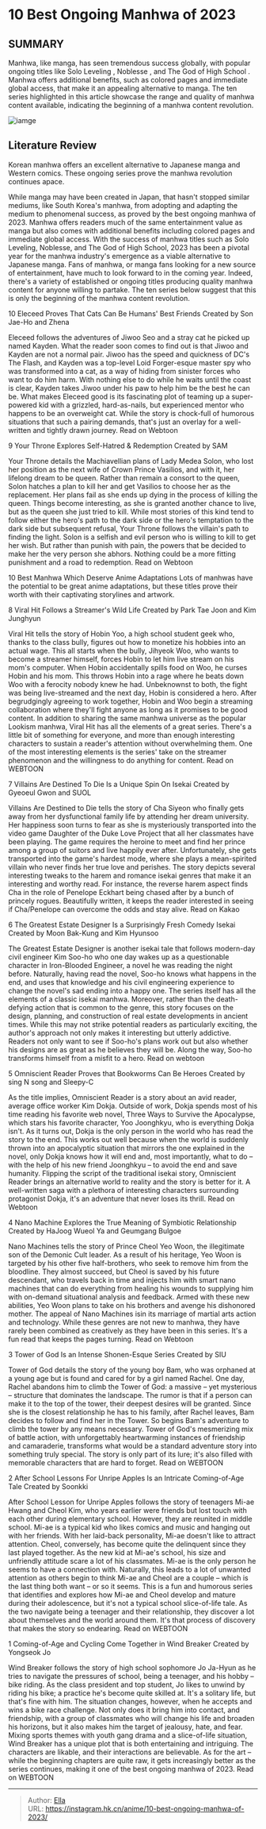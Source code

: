 # 10 Best Ongoing Manhwa of 2023


## SUMMARY 


 Manhwa, like manga, has seen tremendous success globally, with popular ongoing titles like 
Solo Leveling
, 
Noblesse
, and 
The God of High School
. 
 Manhwa offers additional benefits, such as colored pages and immediate global access, that make it an appealing alternative to manga. 
 The ten series highlighted in this article showcase the range and quality of manhwa content available, indicating the beginning of a manhwa content revolution. 

![iamge](https://static1.srcdn.com/wordpress/wp-content/uploads/2023/12/work-28.jpg)

## Literature Review

Korean manhwa offers an excellent alternative to Japanese manga and Western comics. These ongoing series prove the manhwa revolution continues apace.




While manga may have been created in Japan, that hasn&#39;t stopped similar mediums, like South Korea&#39;s manhwa, from adopting and adapting the medium to phenomenal success, as proved by the best ongoing manhwa of 2023. Manhwa offers readers much of the same entertainment value as manga but also comes with additional benefits including colored pages and immediate global access.
With the success of manhwa titles such as Solo Leveling, Noblesse, and The God of High School, 2023 has been a pivotal year for the manhwa industry&#39;s emergence as a viable alternative to Japanese manga. Fans of manhwa, or manga fans looking for a new source of entertainment, have much to look forward to in the coming year. Indeed, there&#39;s a variety of established or ongoing titles producing quality manhwa content for anyone willing to partake. The ten series below suggest that this is only the beginning of the manhwa content revolution.









 








 10  Eleceed Proves That Cats Can Be Humans&#39; Best Friends 
Created by Son Jae-Ho and Zhena


 







Eleceed follows the adventures of Jiwoo Seo and a stray cat he picked up named Kayden. What the reader soon comes to find out is that Jiwoo and Kayden are not a normal pair. Jiwoo has the speed and quickness of DC&#39;s The Flash, and Kayden was a top-level Loid Forger-esque master spy who was transformed into a cat, as a way of hiding from sinister forces who want to do him harm. With nothing else to do while he waits until the coast is clear, Kayden takes Jiwoo under his paw to help him be the best he can be.
What makes Eleceed good is its fascinating plot of teaming up a super-powered kid with a grizzled, hard-as-nails, but experienced mentor who happens to be an overweight cat. While the story is chock-full of humorous situations that such a pairing demands, that&#39;s just an overlay for a well-written and tightly drawn journey.
Read on Webtoon





 9  Your Throne Explores Self-Hatred &amp; Redemption 
Created by SAM
        

Your Throne details the Machiavellian plans of Lady Medea Solon, who lost her position as the next wife of Crown Prince Vasilios, and with it, her lifelong dream to be queen. Rather than remain a consort to the queen, Solon hatches a plan to kill her and get Vasilios to choose her as the replacement. Her plans fail as she ends up dying in the process of killing the queen. Things become interesting, as she is granted another chance to live, but as the queen she just tried to kill.
While most stories of this kind tend to follow either the hero&#39;s path to the dark side or the hero&#39;s temptation to the dark side but subsequent refusal, Your Throne follows the villain&#39;s path to finding the light. Solon is a selfish and evil person who is willing to kill to get her wish. But rather than punish with pain, the powers that be decided to make her the very person she abhors. Nothing could be a more fitting punishment and a road to redemption.
Read on Webtoon
            
 
 10 Best Manhwa Which Deserve Anime Adaptations 
Lots of manhwas have the potential to be great anime adaptations, but these titles prove their worth with their captivating storylines and artwork.








 8  Viral Hit Follows a Streamer&#39;s Wild Life 
Created by Park Tae Joon and Kim Junghyun


Viral Hit tells the story of Hobin Yoo, a high school student geek who, thanks to the class bully, figures out how to monetize his hobbies into an actual wage. This all starts when the bully, Jihyeok Woo, who wants to become a streamer himself, forces Hobin to let him live stream on his mom&#39;s computer. When Hobin accidentally spills food on Woo, he curses Hobin and his mom. This throws Hobin into a rage where he beats down Woo with a ferocity nobody knew he had. Unbeknownst to both, the fight was being live-streamed and the next day, Hobin is considered a hero. After begrudgingly agreeing to work together, Hobin and Woo begin a streaming collaboration where they&#39;ll fight anyone as long as it promises to be good content.
In addition to sharing the same manhwa universe as the popular Lookism manhwa, Viral Hit has all the elements of a great series. There&#39;s a little bit of something for everyone, and more than enough interesting characters to sustain a reader&#39;s attention without overwhelming them. One of the most interesting elements is the series&#39; take on the streamer phenomenon and the willingness to do anything for content.
Read on WEBTOON





 7  Villains Are Destined To Die Is a Unique Spin On Isekai 
Created by Gyeoeul Gwon and SUOL
        

Villains Are Destined to Die tells the story of Cha Siyeon who finally gets away from her dysfunctional family life by attending her dream university. Her happiness soon turns to fear as she is mysteriously transported into the video game Daughter of the Duke Love Project that all her classmates have been playing. The game requires the heroine to meet and find her prince among a group of suitors and live happily ever after. Unfortunately, she gets transported into the game&#39;s hardest mode, where she plays a mean-spirited villain who never finds her true love and perishes.
The story depicts several interesting tweaks to the harem and romance isekai genres that make it an interesting and worthy read. For instance, the reverse harem aspect finds Cha in the role of Penelope Eckhart being chased after by a bunch of princely rogues. Beautifully written, it keeps the reader interested in seeing if Cha/Penelope can overcome the odds and stay alive.
Read on Kakao





 6  The Greatest Estate Designer Is a Surprisingly Fresh Comedy Isekai 
Created by Moon Bak-Kung and Kim Hyunsoo
        

The Greatest Estate Designer is another isekai tale that follows modern-day civil engineer Kim Soo-ho who one day wakes up as a questionable character in Iron-Blooded Engineer, a novel he was reading the night before. Naturally, having read the novel, Soo-ho knows what happens in the end, and uses that knowledge and his civil engineering experience to change the novel&#39;s sad ending into a happy one.
The series itself has all the elements of a classic isekai manhwa. Moreover, rather than the death-defying action that is common to the genre, this story focuses on the design, planning, and construction of real estate developments in ancient times. While this may not strike potential readers as particularly exciting, the author&#39;s approach not only makes it interesting but utterly addictive. Readers not only want to see if Soo-ho&#39;s plans work out but also whether his designs are as great as he believes they will be. Along the way, Soo-ho transforms himself from a misfit to a hero.
Read on webtoon





 5  Omniscient Reader Proves that Bookworms Can Be Heroes 
Created by sing N song and Sleepy-C


 







As the title implies, Omniscient Reader is a story about an avid reader, average office worker Kim Dokja. Outside of work, Dokja spends most of his time reading his favorite web novel, Three Ways to Survive the Apocalypse, which stars his favorite character, Yoo Joonghkyu, who is everything Dokja isn&#39;t. As it turns out, Dokja is the only person in the world who has read the story to the end. This works out well because when the world is suddenly thrown into an apocalyptic situation that mirrors the one explained in the novel, only Dokja knows how it will end and, most importantly, what to do – with the help of his new friend Joonghkyu – to avoid the end and save humanity.
Flipping the script of the traditional isekai story, Omniscient Reader brings an alternative world to reality and the story is better for it. A well-written saga with a plethora of interesting characters surrounding protagonist Dokja, it&#39;s an adventure that never loses its thrill.
Read on Webtoon





 4  Nano Machine Explores the True Meaning of Symbiotic Relationship 
Created by HaJoog Wueol Ya and Geumgang Bulgoe
        

Nano Machines tells the story of Prince Cheol Yeo Woon, the illegitimate son of the Demonic Cult leader. As a result of his heritage, Yeo Woon is targeted by his other five half-brothers, who seek to remove him from the bloodline. They almost succeed, but Cheol is saved by his future descendant, who travels back in time and injects him with smart nano machines that can do everything from healing his wounds to supplying him with on-demand situational analysis and feedback. Armed with these new abilities, Yeo Woon plans to take on his brothers and avenge his dishonored mother.
The appeal of Nano Machines isin its marriage of martial arts action and technology. While these genres are not new to manhwa, they have rarely been combined as creatively as they have been in this series. It&#39;s a fun read that keeps the pages turning.
Read on Webtoon





 3  Tower of God Is an Intense Shonen-Esque Series 
Created by SIU
        

Tower of God details the story of the young boy Bam, who was orphaned at a young age but is found and cared for by a girl named Rachel. One day, Rachel abandons him to climb the Tower of God: a massive – yet mysterious – structure that dominates the landscape. The rumor is that if a person can make it to the top of the tower, their deepest desires will be granted. Since she is the closest relationship he has to his family, after Rachel leaves, Bam decides to follow and find her in the Tower. So begins Bam&#39;s adventure to climb the tower by any means necessary.
Tower of God&#39;s mesmerizing mix of battle action, with unforgettably heartwarming instances of friendship and camaraderie, transforms what would be a standard adventure story into something truly special. The story is only part of its lure; it&#39;s also filled with memorable characters that are hard to forget.
Read on WEBTOON





 2  After School Lessons For Unripe Apples Is an Intricate Coming-of-Age Tale 
Created by Soonkki
        

After School Lesson for Unripe Apples follows the story of teenagers Mi-ae Hwang and Cheol Kim, who years earlier were friends but lost touch with each other during elementary school. However, they are reunited in middle school. Mi-ae is a typical kid who likes comics and music and hanging out with her friends. With her laid-back personality, Mi-ae doesn&#39;t like to attract attention. Cheol, conversely, has become quite the delinquent since they last played together. As the new kid at Mi-ae&#39;s school, his size and unfriendly attitude scare a lot of his classmates. Mi-ae is the only person he seems to have a connection with. Naturally, this leads to a lot of unwanted attention as others begin to think Mi-ae and Cheol are a couple – which is the last thing both want – or so it seems.
This is a fun and humorous series that identifies and explores how Mi-ae and Cheol develop and mature during their adolescence, but it&#39;s not a typical school slice-of-life tale. As the two navigate being a teenager and their relationship, they discover a lot about themselves and the world around them. It&#39;s that process of discovery that makes the story so endearing.
Read on WEBTOON





 1  Coming-of-Age and Cycling Come Together in Wind Breaker 
Created by Yongseok Jo


 







Wind Breaker follows the story of high school sophomore Jo Ja-Hyun as he tries to navigate the pressures of school, being a teenager, and his hobby – bike riding. As the class president and top student, Jo likes to unwind by riding his bike; a practice he&#39;s become quite skilled at. It&#39;s a solitary life, but that&#39;s fine with him. The situation changes, however, when he accepts and wins a bike race challenge. Not only does it bring him into contact, and friendship, with a group of classmates who will change his life and broaden his horizons, but it also makes him the target of jealousy, hate, and fear.
Mixing sports themes with youth gang drama and a slice-of-life situation, Wind Breaker has a unique plot that is both entertaining and intriguing. The characters are likable, and their interactions are believable. As for the art – while the beginning chapters are quite raw, it gets increasingly better as the series continues, making it one of the best ongoing manhwa of 2023.
Read on WEBTOON

---

> Author: [Ella](https://instagram.hk.cn/)  
> URL: https://instagram.hk.cn/anime/10-best-ongoing-manhwa-of-2023/  

